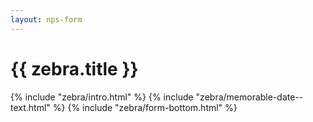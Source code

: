 ```yaml
---
layout: nps-form
---
```


# {{ zebra.title }}

<form class="usa-form usa-form--large">
  {% include "zebra/intro.html" %}
  {% include "zebra/memorable-date--text.html" %}
  {% include "zebra/form-bottom.html" %}
</form>
